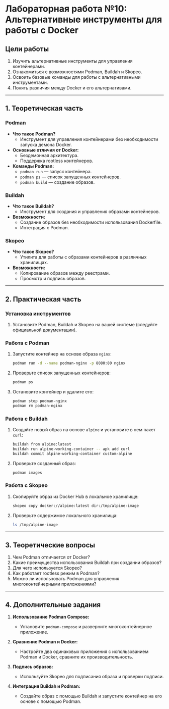 
# Лабораторная работа №10: Альтернативные инструменты для работы с Docker

## Цели работы
1. Изучить альтернативные инструменты для управления контейнерами.
2. Ознакомиться с возможностями Podman, Buildah и Skopeo.
3. Освоить базовые команды для работы с альтернативными инструментами.
4. Понять различия между Docker и его альтернативами.

---

## 1. Теоретическая часть
### Podman
- **Что такое Podman?**
  - Инструмент для управления контейнерами без необходимости запуска демона Docker.
- **Основные отличия от Docker:**
  - Бездемонная архитектура.
  - Поддержка rootless контейнеров.
- **Команды Podman:**
  - `podman run` — запуск контейнера.
  - `podman ps` — список запущенных контейнеров.
  - `podman build` — создание образов.

### Buildah
- **Что такое Buildah?**
  - Инструмент для создания и управления образами контейнеров.
- **Возможности:**
  - Создание образов без необходимости использования Dockerfile.
  - Интеграция с Podman.

### Skopeo
- **Что такое Skopeo?**
  - Утилита для работы с образами контейнеров в различных хранилищах.
- **Возможности:**
  - Копирование образов между реестрами.
  - Просмотр и подпись образов.

---

## 2. Практическая часть
### Установка инструментов
1. Установите Podman, Buildah и Skopeo на вашей системе (следуйте официальной документации).

### Работа с Podman
1. Запустите контейнер на основе образа `nginx`:
    ```bash
    podman run -d --name podman-nginx -p 8080:80 nginx
    ```

2. Проверьте список запущенных контейнеров:
    ```bash
    podman ps
    ```

3. Остановите контейнер и удалите его:
    ```bash
    podman stop podman-nginx
    podman rm podman-nginx
    ```

### Работа с Buildah
1. Создайте новый образ на основе `alpine` и установите в нем пакет `curl`:
    ```bash
    buildah from alpine:latest
    buildah run alpine-working-container -- apk add curl
    buildah commit alpine-working-container custom-alpine
    ```

2. Проверьте созданный образ:
    ```bash
    podman images
    ```

### Работа с Skopeo
1. Скопируйте образ из Docker Hub в локальное хранилище:
    ```bash
    skopeo copy docker://alpine:latest dir:/tmp/alpine-image
    ```

2. Проверьте содержимое локального хранилища:
    ```bash
    ls /tmp/alpine-image
    ```

---

## 3. Теоретические вопросы
1. Чем Podman отличается от Docker?
2. Какие преимущества использования Buildah при создании образов?
3. Для чего используется Skopeo?
4. Как работает rootless режим в Podman?
5. Можно ли использовать Podman для управления многоконтейнерными приложениями?

---

## 4. Дополнительные задания
1. **Использование Podman Compose:**
   - Установите `podman-compose` и разверните многоконтейнерное приложение.

2. **Сравнение Podman и Docker:**
   - Настройте два одинаковых приложения с использованием Podman и Docker, сравните их производительность.

3. **Подпись образов:**
   - Используйте Skopeo для подписания образа и проверки подписи.

4. **Интеграция Buildah и Podman:**
   - Создайте образ с помощью Buildah и запустите контейнер на его основе с помощью Podman.
